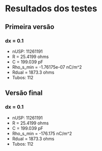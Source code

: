 # Resultados dos testes

## Primeira versão 

### dx = 0.1

- nUSP: 11261191
- R = 25.4199 ohms
- C = 199.039 pF
- Rho_s_min = -1.76175e-07 nC/m^2
- Rdual = 1873.3 ohms
- Tubos: 112


## Versão final 

### dx = 0.1

- nUSP: 11261191
- R = 25.4199 ohms
- C = 199.039 pF
- Rho_s_min = -176.175 nC/m^2
- Rdual = 1873.3 ohms
- Tubos: 112